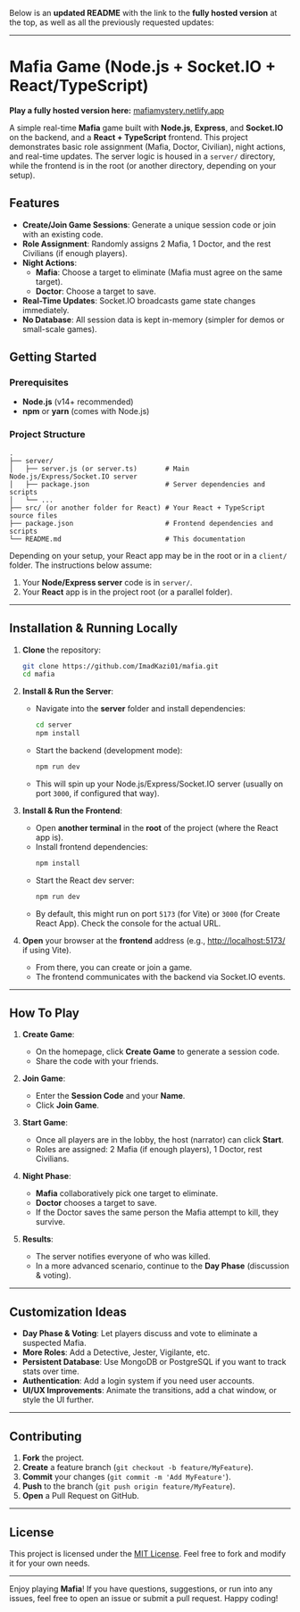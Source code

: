 Below is an **updated README** with the link to the **fully hosted version** at the top, as well as all the previously requested updates:

---

# Mafia Game (Node.js + Socket.IO + React/TypeScript)

**Play a fully hosted version here:** [mafiamystery.netlify.app](https://mafiamystery.netlify.app)

A simple real-time **Mafia** game built with **Node.js**, **Express**, and **Socket.IO** on the backend, and a **React + TypeScript** frontend. This project demonstrates basic role assignment (Mafia, Doctor, Civilian), night actions, and real-time updates. The server logic is housed in a `server/` directory, while the frontend is in the root (or another directory, depending on your setup).

## Features

- **Create/Join Game Sessions**: Generate a unique session code or join with an existing code.
- **Role Assignment**: Randomly assigns 2 Mafia, 1 Doctor, and the rest Civilians (if enough players).
- **Night Actions**:
  - **Mafia**: Choose a target to eliminate (Mafia must agree on the same target).
  - **Doctor**: Choose a target to save.
- **Real-Time Updates**: Socket.IO broadcasts game state changes immediately.
- **No Database**: All session data is kept in-memory (simpler for demos or small-scale games).

## Getting Started

### Prerequisites

- **Node.js** (v14+ recommended)
- **npm** or **yarn** (comes with Node.js)

### Project Structure

```
.
├── server/
│   ├── server.js (or server.ts)       # Main Node.js/Express/Socket.IO server
│   ├── package.json                   # Server dependencies and scripts
│   └── ...
├── src/ (or another folder for React) # Your React + TypeScript source files
├── package.json                       # Frontend dependencies and scripts
└── README.md                          # This documentation
```

Depending on your setup, your React app may be in the root or in a `client/` folder. The instructions below assume:

1. Your **Node/Express server** code is in `server/`.
2. Your **React** app is in the project root (or a parallel folder).

---

## Installation & Running Locally

1. **Clone** the repository:

   ```bash
   git clone https://github.com/ImadKazi01/mafia.git
   cd mafia
   ```

2. **Install & Run the Server**:
   - Navigate into the **server** folder and install dependencies:
     ```bash
     cd server
     npm install
     ```
   - Start the backend (development mode):
     ```bash
     npm run dev
     ```
   - This will spin up your Node.js/Express/Socket.IO server (usually on port `3000`, if configured that way).

3. **Install & Run the Frontend**:
   - Open **another terminal** in the **root** of the project (where the React app is).
   - Install frontend dependencies:
     ```bash
     npm install
     ```
   - Start the React dev server:
     ```bash
     npm run dev
     ```
   - By default, this might run on port `5173` (for Vite) or `3000` (for Create React App). Check the console for the actual URL.

4. **Open** your browser at the **frontend** address (e.g., [http://localhost:5173/](http://localhost:5173/) if using Vite).  
   - From there, you can create or join a game.  
   - The frontend communicates with the backend via Socket.IO events.

---

## How To Play

1. **Create Game**:
   - On the homepage, click **Create Game** to generate a session code.
   - Share the code with your friends.

2. **Join Game**:
   - Enter the **Session Code** and your **Name**.
   - Click **Join Game**.

3. **Start Game**:
   - Once all players are in the lobby, the host (narrator) can click **Start**.
   - Roles are assigned: 2 Mafia (if enough players), 1 Doctor, rest Civilians.

4. **Night Phase**:
   - **Mafia** collaboratively pick one target to eliminate.
   - **Doctor** chooses a target to save.
   - If the Doctor saves the same person the Mafia attempt to kill, they survive.

5. **Results**:
   - The server notifies everyone of who was killed.
   - In a more advanced scenario, continue to the **Day Phase** (discussion & voting).

---

## Customization Ideas

- **Day Phase & Voting**: Let players discuss and vote to eliminate a suspected Mafia.
- **More Roles**: Add a Detective, Jester, Vigilante, etc.
- **Persistent Database**: Use MongoDB or PostgreSQL if you want to track stats over time.
- **Authentication**: Add a login system if you need user accounts.
- **UI/UX Improvements**: Animate the transitions, add a chat window, or style the UI further.

---

## Contributing

1. **Fork** the project.
2. **Create** a feature branch (`git checkout -b feature/MyFeature`).
3. **Commit** your changes (`git commit -m 'Add MyFeature'`).
4. **Push** to the branch (`git push origin feature/MyFeature`).
5. **Open** a Pull Request on GitHub.

---

## License

This project is licensed under the [MIT License](LICENSE). Feel free to fork and modify it for your own needs.

---

Enjoy playing **Mafia**! If you have questions, suggestions, or run into any issues, feel free to open an issue or submit a pull request. Happy coding!

